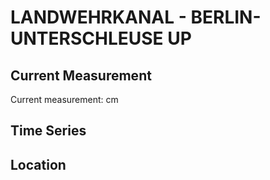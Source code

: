 # LANDWEHRKANAL - BERLIN-UNTERSCHLEUSE UP

## Current Measurement

Current measurement: <Value topic="rivers/pegel-online/LWK/BERLIN-UNTERSCHLEUSE_UP/measurementValue"/> cm

## Time Series

<TimeSeries topic="rivers/pegel-online/LWK/BERLIN-UNTERSCHLEUSE_UP/measurementValue" period="week" />

## Location

<WorldMap>
  <Marker lat="52.511607788985685" lon="13.335037089237414" labelTopic="rivers/pegel-online/LWK/BERLIN-UNTERSCHLEUSE_UP" />
</WorldMap>
